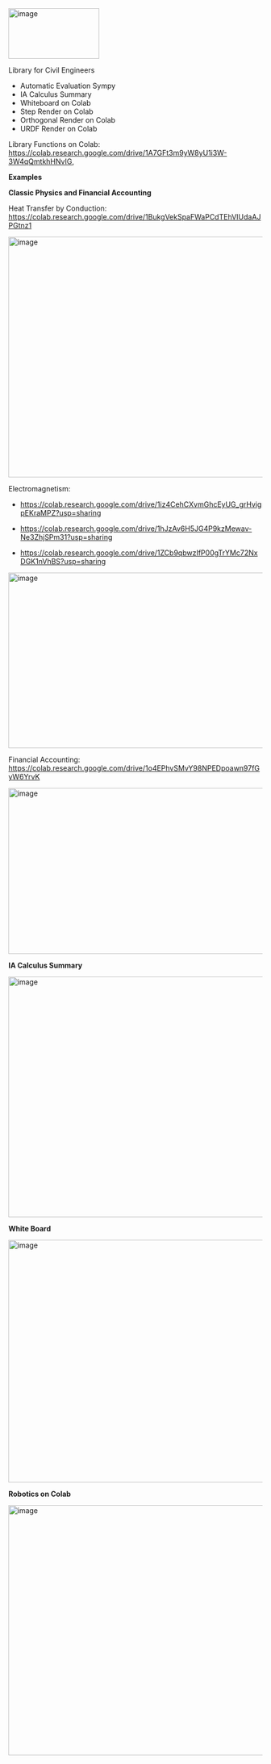 <img width="180" height="100" alt="image" src="https://github.com/user-attachments/assets/18c36cdb-51f9-48f0-9458-52fa5ef2e844" />

Library for Civil Engineers 

- Automatic Evaluation Sympy
- IA Calculus Summary
- Whiteboard on Colab
- Step Render on Colab
- Orthogonal Render on Colab
- URDF Render on Colab

Library Functions on Colab: https://colab.research.google.com/drive/1A7GFt3m9yW8yU1i3W-3W4qQmtkhHNvIG,

**Examples**

**Classic Physics and Financial Accounting**

Heat Transfer by Conduction: https://colab.research.google.com/drive/1BukgVekSpaFWaPCdTEhVIUdaAJPGtnz1

<img width="578" height="477" alt="image" src="https://github.com/user-attachments/assets/7d28cb70-0c31-48b4-ac1e-2e651963c006" />

Electromagnetism: 

- https://colab.research.google.com/drive/1iz4CehCXvmGhcEyUG_grHvigpEKraMPZ?usp=sharing
  
- https://colab.research.google.com/drive/1hJzAv6H5JG4P9kzMewav-Ne3ZhjSPm31?usp=sharing
  
- https://colab.research.google.com/drive/1ZCb9qbwzIfP00gTrYMc72NxDGK1nVhBS?usp=sharing

<img width="592" height="348" alt="image" src="https://github.com/user-attachments/assets/38ef2bf8-f549-484f-b7af-f692f245cde8" />

Financial Accounting: https://colab.research.google.com/drive/1o4EPhvSMvY98NPEDpoawn97fGyW6YrvK

<img width="789" height="329" alt="image" src="https://github.com/user-attachments/assets/40b5ccec-29ec-4dea-a114-adc05fe85f5d" />

**IA Calculus Summary**

<img width="578" height="477" alt="image" src="https://github.com/user-attachments/assets/791379b6-202b-4648-b564-3b32b1b6dede" />

**White Board**

<img width="933" height="481" alt="image" src="https://github.com/user-attachments/assets/eb9b46c6-038d-4acd-b46d-ad6ef2f725e8" />


**Robotics on Colab**

<img width="627" height="496" alt="image" src="https://github.com/user-attachments/assets/17a53e5d-22ac-4824-b50c-1a43212e3a6a" />


